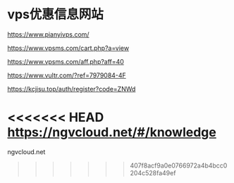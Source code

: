 # vps优惠信息网站

https://www.pianyivps.com/

https://www.vpsms.com/cart.php?a=view

https://www.vpsms.com/aff.php?aff=40

https://www.vultr.com/?ref=7979084-4F

https://kcjisu.top/auth/register?code=ZNWd

<<<<<<< HEAD
https://ngvcloud.net/#/knowledge
=======
ngvcloud.net

>>>>>>> 407f8acf9a0e0766972a4b4bcc0204c528fa49ef

